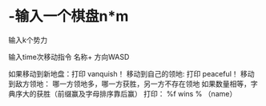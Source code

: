 # -输入一个棋盘n*m
输入k个势力

输入time次移动指令
名称+ 方向WASD

如果移动到新地盘：打印  vanquish！
移动到自己的领地: 打印  peaceful！
移动到敌方领地： 
      哪一方领地多，哪一方获胜，另一方不存在领地
      如果数量相等，字典序大的获胜（前缀赢及字母排序靠后赢）
      打印： %f wins % （name）
 

      
